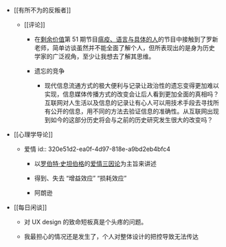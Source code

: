 - [[有所不为的反叛者]]
	 - [[评论]]
		 - 在[剩余价值](https://www.surplusvalue.club/)第 51 期节目[瘟疫、语言与具体的人](https://www.youtube.com/watch?v=ghx4l0Cp9o0)的节目中接触到了罗新老师，简单访谈虽然并不能全面了解个人，但所表现出的是身为历史学家的广泛视角，至少让我想去了解其思维。

		 - 遗忘的竞争
			 - 现代信息流通方式的极大便利与记录让政治性的遗忘变得更加难以实现，信息媒体传播方式的改变会让后人看到更加全面的真相吗？互联网对人生活以及信息的记录让有心人可以用技术手段去寻找所有公开的信息，用不同的方法去验证信息的准确性。从互联网出现到如今的这部分历史将会与之前的历史研究发生很大的改变吗？

- [[心理学导论]]
	 - 爱情
id:: 320e51d2-ea0f-4d97-818e-a9bd2eb4bfc4
		 - 以[罗伯特·史坦伯格](https://zh.wikipedia.org/wiki/%E7%BE%85%E4%BC%AF%E7%89%B9%C2%B7%E5%8F%B2%E5%9D%A6%E4%BC%AF%E6%A0%BC)的[爱情三因论](https://zh.wikipedia.org/wiki/%E7%88%B1%E6%83%85%E4%B8%89%E5%9B%A0%E8%AE%BA)为主旨来讲述

		 - 得到、失去 “增益效应” “损耗效应”

		 - 阿朗逊

- [[每日闲谈]]
	 - 对 UX design 的致命短板真是个头疼的问题。

	 - 我最担心的情况还是发生了，个人对整体设计的把控导致无法传达
